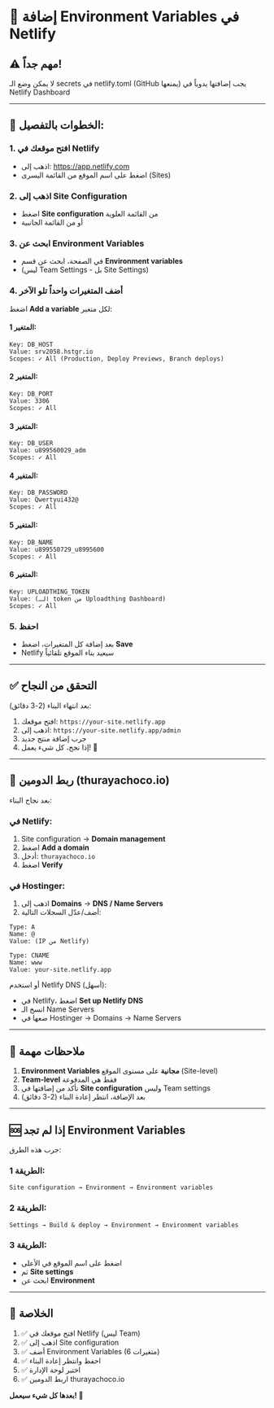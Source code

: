 # 🔐 إضافة Environment Variables في Netlify

## ⚠️ مهم جداً!
لا يمكن وضع الـ secrets في netlify.toml (GitHub يمنعها)
يجب إضافتها يدوياً في Netlify Dashboard

---

## 📍 الخطوات بالتفصيل:

### 1. افتح موقعك في Netlify
- اذهب إلى: https://app.netlify.com
- اضغط على اسم الموقع من القائمة اليسرى (Sites)

### 2. اذهب إلى Site Configuration
- اضغط **Site configuration** من القائمة العلوية
- أو من القائمة الجانبية

### 3. ابحث عن Environment Variables
- في الصفحة، ابحث عن قسم **Environment variables**
- (ليس Team Settings - بل Site Settings)

### 4. أضف المتغيرات واحداً تلو الآخر

اضغط **Add a variable** لكل متغير:

#### المتغير 1:
```
Key: DB_HOST
Value: srv2058.hstgr.io
Scopes: ✓ All (Production, Deploy Previews, Branch deploys)
```

#### المتغير 2:
```
Key: DB_PORT
Value: 3306
Scopes: ✓ All
```

#### المتغير 3:
```
Key: DB_USER
Value: u899560029_adm
Scopes: ✓ All
```

#### المتغير 4:
```
Key: DB_PASSWORD
Value: Qwertyui432@
Scopes: ✓ All
```

#### المتغير 5:
```
Key: DB_NAME
Value: u899550729_u8995600
Scopes: ✓ All
```

#### المتغير 6:
```
Key: UPLOADTHING_TOKEN
Value: (الـ token من Uploadthing Dashboard)
Scopes: ✓ All
```

### 5. احفظ
- بعد إضافة كل المتغيرات، اضغط **Save**
- Netlify سيعيد بناء الموقع تلقائياً

---

## ✅ التحقق من النجاح

بعد انتهاء البناء (2-3 دقائق):

1. افتح موقعك: `https://your-site.netlify.app`
2. اذهب إلى: `https://your-site.netlify.app/admin`
3. جرب إضافة منتج جديد
4. إذا نجح، كل شيء يعمل! 🎉

---

## 🔗 ربط الدومين (thurayachoco.io)

بعد نجاح البناء:

### في Netlify:
1. Site configuration → **Domain management**
2. اضغط **Add a domain**
3. أدخل: `thurayachoco.io`
4. اضغط **Verify**

### في Hostinger:
1. اذهب إلى **Domains** → **DNS / Name Servers**
2. أضف/عدّل السجلات التالية:

```
Type: A
Name: @
Value: (IP من Netlify)

Type: CNAME
Name: www
Value: your-site.netlify.app
```

أو استخدم Netlify DNS (أسهل):
- في Netlify، اضغط **Set up Netlify DNS**
- انسخ الـ Name Servers
- ضعها في Hostinger → Domains → Name Servers

---

## 📝 ملاحظات مهمة

1. **Environment Variables مجانية** على مستوى الموقع (Site-level)
2. **Team-level** فقط هي المدفوعة
3. تأكد من إضافتها في **Site configuration** وليس Team settings
4. بعد الإضافة، انتظر إعادة البناء (2-3 دقائق)

---

## 🆘 إذا لم تجد Environment Variables

جرب هذه الطرق:

### الطريقة 1:
```
Site configuration → Environment → Environment variables
```

### الطريقة 2:
```
Settings → Build & deploy → Environment → Environment variables
```

### الطريقة 3:
- اضغط على اسم الموقع في الأعلى
- ثم **Site settings**
- ابحث عن **Environment**

---

## 🎯 الخلاصة

1. ✅ افتح موقعك في Netlify (ليس Team)
2. ✅ اذهب إلى Site configuration
3. ✅ أضف Environment Variables (6 متغيرات)
4. ✅ احفظ وانتظر إعادة البناء
5. ✅ اختبر لوحة الإدارة
6. ✅ اربط الدومين thurayachoco.io

**بعدها كل شيء سيعمل! 🚀**
